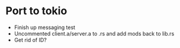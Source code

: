 # Port to tokio

- Finish up messaging test
- Uncommented client.a/server.a to .rs and add mods back to lib.rs
- Get rid of ID?